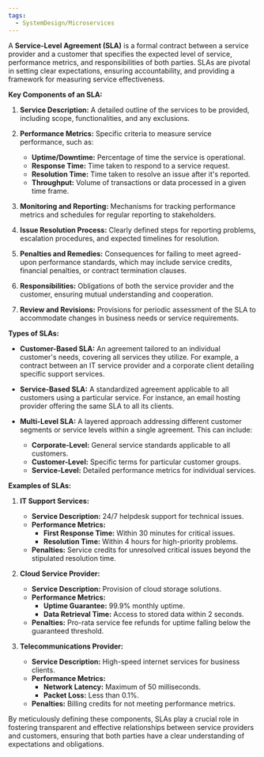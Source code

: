 ```yaml
---
tags:
  - SystemDesign/Microservices
---
```

A **Service-Level Agreement (SLA)** is a formal contract between a service provider and a customer that specifies the expected level of service, performance metrics, and responsibilities of both parties. SLAs are pivotal in setting clear expectations, ensuring accountability, and providing a framework for measuring service effectiveness.

**Key Components of an SLA:**

1. **Service Description:** A detailed outline of the services to be provided, including scope, functionalities, and any exclusions.
    
2. **Performance Metrics:** Specific criteria to measure service performance, such as:
    
    - **Uptime/Downtime:** Percentage of time the service is operational.
    - **Response Time:** Time taken to respond to a service request.
    - **Resolution Time:** Time taken to resolve an issue after it's reported.
    - **Throughput:** Volume of transactions or data processed in a given time frame.
3. **Monitoring and Reporting:** Mechanisms for tracking performance metrics and schedules for regular reporting to stakeholders.
    
4. **Issue Resolution Process:** Clearly defined steps for reporting problems, escalation procedures, and expected timelines for resolution.
    
5. **Penalties and Remedies:** Consequences for failing to meet agreed-upon performance standards, which may include service credits, financial penalties, or contract termination clauses.
    
6. **Responsibilities:** Obligations of both the service provider and the customer, ensuring mutual understanding and cooperation.
    
7. **Review and Revisions:** Provisions for periodic assessment of the SLA to accommodate changes in business needs or service requirements.
    

**Types of SLAs:**

- **Customer-Based SLA:** An agreement tailored to an individual customer's needs, covering all services they utilize. For example, a contract between an IT service provider and a corporate client detailing specific support services.
    
- **Service-Based SLA:** A standardized agreement applicable to all customers using a particular service. For instance, an email hosting provider offering the same SLA to all its clients.
    
- **Multi-Level SLA:** A layered approach addressing different customer segments or service levels within a single agreement. This can include:
    
    - **Corporate-Level:** General service standards applicable to all customers.
    - **Customer-Level:** Specific terms for particular customer groups.
    - **Service-Level:** Detailed performance metrics for individual services.

**Examples of SLAs:**

1. **IT Support Services:**
    
    - **Service Description:** 24/7 helpdesk support for technical issues.
    - **Performance Metrics:**
        - **First Response Time:** Within 30 minutes for critical issues.
        - **Resolution Time:** Within 4 hours for high-priority problems.
    - **Penalties:** Service credits for unresolved critical issues beyond the stipulated resolution time.
2. **Cloud Service Provider:**
    
    - **Service Description:** Provision of cloud storage solutions.
    - **Performance Metrics:**
        - **Uptime Guarantee:** 99.9% monthly uptime.
        - **Data Retrieval Time:** Access to stored data within 2 seconds.
    - **Penalties:** Pro-rata service fee refunds for uptime falling below the guaranteed threshold.
3. **Telecommunications Provider:**
    
    - **Service Description:** High-speed internet services for business clients.
    - **Performance Metrics:**
        - **Network Latency:** Maximum of 50 milliseconds.
        - **Packet Loss:** Less than 0.1%.
    - **Penalties:** Billing credits for not meeting performance metrics.

By meticulously defining these components, SLAs play a crucial role in fostering transparent and effective relationships between service providers and customers, ensuring that both parties have a clear understanding of expectations and obligations.
